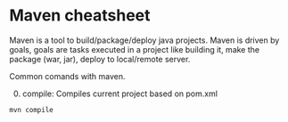 Maven cheatsheet
================

Maven is a tool to build/package/deploy java projects. Maven is driven by goals,
goals are tasks executed in a  project like building it, make the package (war, jar),
deploy to local/remote server.

Common comands with maven.

0. compile: Compiles current project based on pom.xml
```
mvn compile
```
